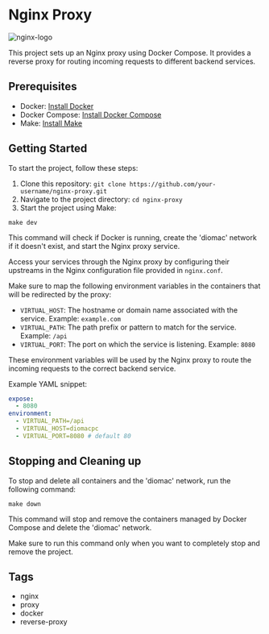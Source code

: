 # Nginx Proxy

![nginx-logo](https://www.nginx.com/wp-content/uploads/2019/10/favicon-48x48.ico)

This project sets up an Nginx proxy using Docker Compose. It provides a reverse proxy for routing incoming requests to different backend services.

## Prerequisites

- Docker: [Install Docker](https://docs.docker.com/get-docker/)
- Docker Compose: [Install Docker Compose](https://docs.docker.com/compose/install/)
- Make: [Install Make](https://link-to-install-make)

## Getting Started

To start the project, follow these steps:

1. Clone this repository: `git clone https://github.com/your-username/nginx-proxy.git`
2. Navigate to the project directory: `cd nginx-proxy`
3. Start the project using Make: 

```shell
make dev
```

This command will check if Docker is running, create the 'diomac' network if it doesn't exist, and start the Nginx proxy service.

Access your services through the Nginx proxy by configuring their upstreams in the Nginx configuration file provided in `nginx.conf`.

Make sure to map the following environment variables in the containers that will be redirected by the proxy:

- `VIRTUAL_HOST`: The hostname or domain name associated with the service. Example: `example.com`
- `VIRTUAL_PATH`: The path prefix or pattern to match for the service. Example: `/api`
- `VIRTUAL_PORT`: The port on which the service is listening. Example: `8080`

These environment variables will be used by the Nginx proxy to route the incoming requests to the correct backend service.

Example YAML snippet:

```yml
expose:
  - 8080
environment:
  - VIRTUAL_PATH=/api
  - VIRTUAL_HOST=diomacpc
  - VIRTUAL_PORT=8080 # default 80
```

## Stopping and Cleaning up

To stop and delete all containers and the 'diomac' network, run the following command:

```shell
make down
```

This command will stop and remove the containers managed by Docker Compose and delete the 'diomac' network.

Make sure to run this command only when you want to completely stop and remove the project.

## Tags

- nginx
- proxy
- docker
- reverse-proxy
